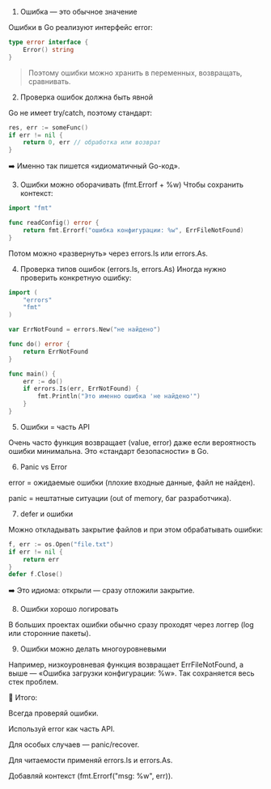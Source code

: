 1. Ошибка — это обычное значение

Ошибки в Go реализуют интерфейс error:
```go
type error interface {
    Error() string
}
```

> Поэтому ошибки можно хранить в переменных, возвращать, сравнивать.

2. Проверка ошибок должна быть явной

Go не имеет try/catch, поэтому стандарт:
```go
res, err := someFunc()
if err != nil {
    return 0, err // обработка или возврат
}
```
➡️ Именно так пишется «идиоматичный Go-код».


3. Ошибки можно оборачивать (fmt.Errorf + %w)
Чтобы сохранить контекст:
```go
import "fmt"

func readConfig() error {
    return fmt.Errorf("ошибка конфигурации: %w", ErrFileNotFound)
}
```
Потом можно «развернуть» через errors.Is или errors.As.


4. Проверка типов ошибок (errors.Is, errors.As)
Иногда нужно проверить конкретную ошибку:
```go
import (
	"errors"
	"fmt"
)

var ErrNotFound = errors.New("не найдено")

func do() error {
	return ErrNotFound
}

func main() {
	err := do()
	if errors.Is(err, ErrNotFound) {
		fmt.Println("Это именно ошибка 'не найдено'")
	}
}

```

5. Ошибки = часть API

Очень часто функция возвращает (value, error) даже если вероятность ошибки минимальна.
Это «стандарт безопасности» в Go.


6. Panic vs Error

error = ожидаемые ошибки (плохие входные данные, файл не найден).

panic = нештатные ситуации (out of memory, баг разработчика).


7. defer и ошибки

Можно откладывать закрытие файлов и при этом обрабатывать ошибки:
```go
f, err := os.Open("file.txt")
if err != nil {
    return err
}
defer f.Close()
```

➡️ Это идиома: открыли — сразу отложили закрытие.


8. Ошибки хорошо логировать

В больших проектах ошибки обычно сразу проходят через логгер (log или сторонние пакеты).

9. Ошибки можно делать многоуровневыми

Например, низкоуровневая функция возвращает ErrFileNotFound, а выше — «Ошибка загрузки конфигурации: %w».
Так сохраняется весь стек проблем.


📌 Итого:

Всегда проверяй ошибки.

Используй error как часть API.

Для особых случаев — panic/recover.

Для читаемости применяй errors.Is и errors.As.

Добавляй контекст (fmt.Errorf("msg: %w", err)).